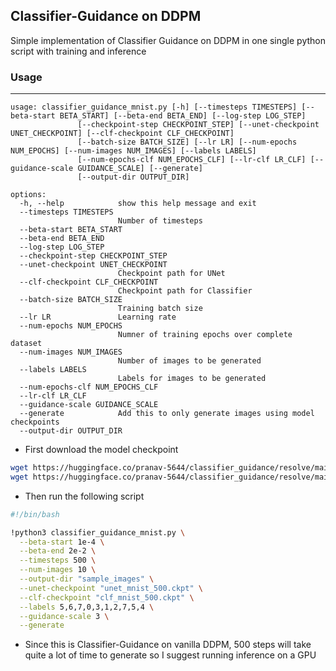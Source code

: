 ## Classifier-Guidance on DDPM 

Simple implementation of Classifier Guidance on DDPM in one single python script with training and inference

### Usage 
---

```
usage: classifier_guidance_mnist.py [-h] [--timesteps TIMESTEPS] [--beta-start BETA_START] [--beta-end BETA_END] [--log-step LOG_STEP]
               [--checkpoint-step CHECKPOINT_STEP] [--unet-checkpoint UNET_CHECKPOINT] [--clf-checkpoint CLF_CHECKPOINT]
               [--batch-size BATCH_SIZE] [--lr LR] [--num-epochs NUM_EPOCHS] [--num-images NUM_IMAGES] [--labels LABELS]
               [--num-epochs-clf NUM_EPOCHS_CLF] [--lr-clf LR_CLF] [--guidance-scale GUIDANCE_SCALE] [--generate] 
               [--output-dir OUTPUT_DIR]

options:
  -h, --help            show this help message and exit
  --timesteps TIMESTEPS
                        Number of timesteps
  --beta-start BETA_START
  --beta-end BETA_END
  --log-step LOG_STEP
  --checkpoint-step CHECKPOINT_STEP
  --unet-checkpoint UNET_CHECKPOINT
                        Checkpoint path for UNet
  --clf-checkpoint CLF_CHECKPOINT
                        Checkpoint path for Classifier
  --batch-size BATCH_SIZE
                        Training batch size
  --lr LR               Learning rate
  --num-epochs NUM_EPOCHS
                        Numner of training epochs over complete dataset
  --num-images NUM_IMAGES
                        Number of images to be generated
  --labels LABELS
                        Labels for images to be generated
  --num-epochs-clf NUM_EPOCHS_CLF
  --lr-clf LR_CLF
  --guidance-scale GUIDANCE_SCALE
  --generate            Add this to only generate images using model checkpoints
  --output-dir OUTPUT_DIR
```  

* First download the model checkpoint 
```bash
wget https://huggingface.co/pranav-5644/classifier_guidance/resolve/main/clf_mnist_500.ckpt?download=true -O clf_mnist_500.ckpt
wget https://huggingface.co/pranav-5644/classifier_guidance/resolve/main/unet_mnist_500.ckpt?download=true -O unet_mnist_500.ckpt
``` 
* Then run the following script 
```bash
#!/bin/bash

!python3 classifier_guidance_mnist.py \
  --beta-start 1e-4 \
  --beta-end 2e-2 \
  --timesteps 500 \
  --num-images 10 \
  --output-dir "sample_images" \
  --unet-checkpoint "unet_mnist_500.ckpt" \
  --clf-checkpoint "clf_mnist_500.ckpt" \
  --labels 5,6,7,0,3,1,2,7,5,4 \
  --guidance-scale 3 \
  --generate
```
* Since this is Classifier-Guidance on vanilla DDPM, 500 steps will take quite a lot of time to generate so I suggest running inference on a GPU


